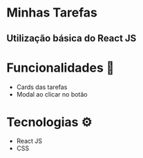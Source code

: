 #  Minhas Tarefas
 
## Utilização básica do React JS

# Funcionalidades 📌

- Cards das tarefas
- Modal ao clicar no botão


# Tecnologias ⚙️

- React JS
- CSS

